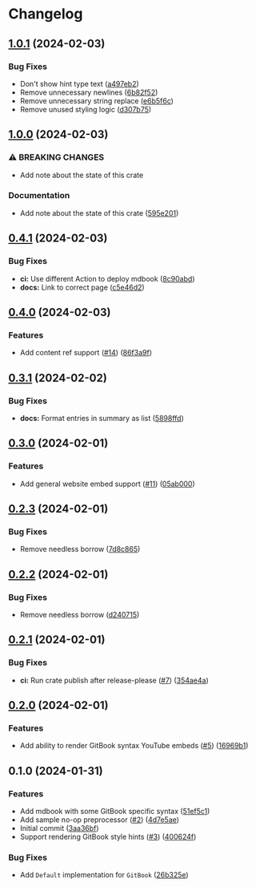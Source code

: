 # Changelog

## [1.0.1](https://github.com/GeckoEidechse/mdbook-gitbook/compare/v1.0.0...v1.0.1) (2024-02-03)


### Bug Fixes

* Don't show hint type text ([a497eb2](https://github.com/GeckoEidechse/mdbook-gitbook/commit/a497eb209579339348990b405910be1056aee200))
* Remove unnecessary newlines ([6b82f52](https://github.com/GeckoEidechse/mdbook-gitbook/commit/6b82f52d1a5e3e5efc51bf066b10475cf12f78de))
* Remove unnecessary string replace ([e6b5f6c](https://github.com/GeckoEidechse/mdbook-gitbook/commit/e6b5f6c63616035f9c64e99a7a4277d03dad742e))
* Remove unused styling logic ([d307b75](https://github.com/GeckoEidechse/mdbook-gitbook/commit/d307b755372e6a70db167b4705e777a23ebd1529))

## [1.0.0](https://github.com/GeckoEidechse/mdbook-gitbook/compare/v0.4.1...v1.0.0) (2024-02-03)


### ⚠ BREAKING CHANGES

* Add note about the state of this crate

### Documentation

* Add note about the state of this crate ([595e201](https://github.com/GeckoEidechse/mdbook-gitbook/commit/595e201343f15c0bed7e46419d644478f4df2bba))

## [0.4.1](https://github.com/GeckoEidechse/mdbook-gitbook/compare/v0.4.0...v0.4.1) (2024-02-03)


### Bug Fixes

* **ci:** Use different Action to deploy mdbook ([8c90abd](https://github.com/GeckoEidechse/mdbook-gitbook/commit/8c90abd416a380c02bcef485214c570013fdffc9))
* **docs:** Link to correct page ([c5e46d2](https://github.com/GeckoEidechse/mdbook-gitbook/commit/c5e46d26efe95b4536c75b2209a53880b70f7591))

## [0.4.0](https://github.com/GeckoEidechse/mdbook-gitbook/compare/v0.3.1...v0.4.0) (2024-02-03)


### Features

* Add content ref support ([#14](https://github.com/GeckoEidechse/mdbook-gitbook/issues/14)) ([86f3a9f](https://github.com/GeckoEidechse/mdbook-gitbook/commit/86f3a9f75b6a317c4dd7e58ff958b849e4a90707))

## [0.3.1](https://github.com/GeckoEidechse/mdbook-gitbook/compare/v0.3.0...v0.3.1) (2024-02-02)


### Bug Fixes

* **docs:** Format entries in summary as list ([5898ffd](https://github.com/GeckoEidechse/mdbook-gitbook/commit/5898ffd3859b0b0db20a1a25d984f948c7293e58))

## [0.3.0](https://github.com/GeckoEidechse/mdbook-gitbook/compare/v0.2.3...v0.3.0) (2024-02-01)


### Features

* Add general website embed support ([#11](https://github.com/GeckoEidechse/mdbook-gitbook/issues/11)) ([05ab000](https://github.com/GeckoEidechse/mdbook-gitbook/commit/05ab000a4684b8ddb80c29e660a1d44058282691))

## [0.2.3](https://github.com/GeckoEidechse/mdbook-gitbook/compare/v0.2.2...v0.2.3) (2024-02-01)


### Bug Fixes

* Remove needless borrow ([7d8c865](https://github.com/GeckoEidechse/mdbook-gitbook/commit/7d8c8653897c92d58dc8583884956eb548398194))

## [0.2.2](https://github.com/GeckoEidechse/mdbook-gitbook/compare/v0.2.1...v0.2.2) (2024-02-01)


### Bug Fixes

* Remove needless borrow ([d240715](https://github.com/GeckoEidechse/mdbook-gitbook/commit/d24071519725d60036497e4fbb3244174ad3440f))

## [0.2.1](https://github.com/GeckoEidechse/mdbook-gitbook/compare/v0.2.0...v0.2.1) (2024-02-01)


### Bug Fixes

* **ci:** Run crate publish after release-please ([#7](https://github.com/GeckoEidechse/mdbook-gitbook/issues/7)) ([354ae4a](https://github.com/GeckoEidechse/mdbook-gitbook/commit/354ae4aff9ebf17d686726d62c241b89ef09d643))

## [0.2.0](https://github.com/GeckoEidechse/mdbook-gitbook/compare/v0.1.0...v0.2.0) (2024-02-01)


### Features

* Add ability to render GitBook syntax YouTube embeds ([#5](https://github.com/GeckoEidechse/mdbook-gitbook/issues/5)) ([16969b1](https://github.com/GeckoEidechse/mdbook-gitbook/commit/16969b1d187940029c96183e6409b1de35e6d7a9))

## 0.1.0 (2024-01-31)


### Features

* Add mdbook with some GitBook specific syntax ([51ef5c1](https://github.com/GeckoEidechse/mdbook-gitbook/commit/51ef5c18fbda502eb88d4f12ded0960888a16dff))
* Add sample no-op preprocessor ([#2](https://github.com/GeckoEidechse/mdbook-gitbook/issues/2)) ([4d7e5ae](https://github.com/GeckoEidechse/mdbook-gitbook/commit/4d7e5ae2a48e84911573db6469ecf575cd41e6ac))
* Initial commit ([3aa36bf](https://github.com/GeckoEidechse/mdbook-gitbook/commit/3aa36bfca94c2e02c41ed5db219ec2800ed5e467))
* Support rendering GitBook style hints ([#3](https://github.com/GeckoEidechse/mdbook-gitbook/issues/3)) ([400624f](https://github.com/GeckoEidechse/mdbook-gitbook/commit/400624f357e2500c5cdb3a595bd3823bb9abe202))


### Bug Fixes

* Add `Default` implementation for `GitBook` ([26b325e](https://github.com/GeckoEidechse/mdbook-gitbook/commit/26b325ed812ea1b44b4def41acbe76f54c7d5880))
